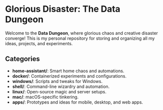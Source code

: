 # Glorious Disaster: The Data Dungeon

Welcome to the **Data Dungeon**, where glorious chaos and creative disaster
converge! This is my personal repository for storing and organizing all my
ideas, projects, and experiments.

## Categories

- **home-assistant/**: Smart home chaos and automations.
- **docker/**: Containerized experiments and configurations.
- **windows/**: Scripts and tweaks for Windows.
- **shell/**: Command-line wizardry and automation.
- **linux/**: Open-source magic and server setups.
- **mac/**: macOS-specific tinkering.
- **apps/**: Prototypes and ideas for mobile, desktop, and web apps.
